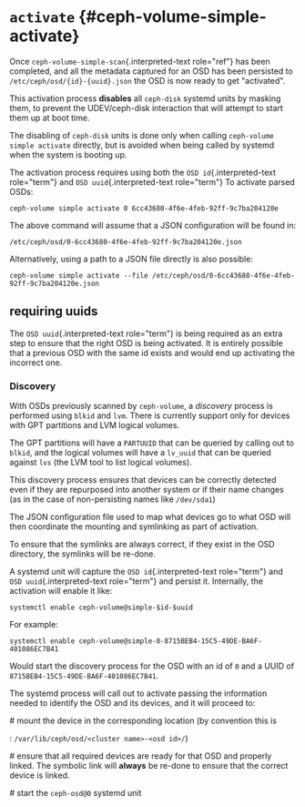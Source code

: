 # `activate` {#ceph-volume-simple-activate}

Once `ceph-volume-simple-scan`{.interpreted-text role="ref"} has been
completed, and all the metadata captured for an OSD has been persisted
to `/etc/ceph/osd/{id}-{uuid}.json` the OSD is now ready to get
\"activated\".

This activation process **disables** all `ceph-disk` systemd units by
masking them, to prevent the UDEV/ceph-disk interaction that will
attempt to start them up at boot time.

The disabling of `ceph-disk` units is done only when calling
`ceph-volume simple activate` directly, but is avoided when being called
by systemd when the system is booting up.

The activation process requires using both the
`OSD id`{.interpreted-text role="term"} and `OSD uuid`{.interpreted-text
role="term"} To activate parsed OSDs:

    ceph-volume simple activate 0 6cc43680-4f6e-4feb-92ff-9c7ba204120e

The above command will assume that a JSON configuration will be found
in:

    /etc/ceph/osd/0-6cc43680-4f6e-4feb-92ff-9c7ba204120e.json

Alternatively, using a path to a JSON file directly is also possible:

    ceph-volume simple activate --file /etc/ceph/osd/0-6cc43680-4f6e-4feb-92ff-9c7ba204120e.json

## requiring uuids

The `OSD uuid`{.interpreted-text role="term"} is being required as an
extra step to ensure that the right OSD is being activated. It is
entirely possible that a previous OSD with the same id exists and would
end up activating the incorrect one.

### Discovery

With OSDs previously scanned by `ceph-volume`, a *discovery* process is
performed using `blkid` and `lvm`. There is currently support only for
devices with GPT partitions and LVM logical volumes.

The GPT partitions will have a `PARTUUID` that can be queried by calling
out to `blkid`, and the logical volumes will have a `lv_uuid` that can
be queried against `lvs` (the LVM tool to list logical volumes).

This discovery process ensures that devices can be correctly detected
even if they are repurposed into another system or if their name changes
(as in the case of non-persisting names like `/dev/sda1`)

The JSON configuration file used to map what devices go to what OSD will
then coordinate the mounting and symlinking as part of activation.

To ensure that the symlinks are always correct, if they exist in the OSD
directory, the symlinks will be re-done.

A systemd unit will capture the `OSD id`{.interpreted-text role="term"}
and `OSD uuid`{.interpreted-text role="term"} and persist it.
Internally, the activation will enable it like:

    systemctl enable ceph-volume@simple-$id-$uuid

For example:

    systemctl enable ceph-volume@simple-0-8715BEB4-15C5-49DE-BA6F-401086EC7B41

Would start the discovery process for the OSD with an id of `0` and a
UUID of `8715BEB4-15C5-49DE-BA6F-401086EC7B41`.

The systemd process will call out to activate passing the information
needed to identify the OSD and its devices, and it will proceed to:

\# mount the device in the corresponding location (by convention this is

:   `/var/lib/ceph/osd/<cluster name>-<osd id>/`)

\# ensure that all required devices are ready for that OSD and properly
linked. The symbolic link will **always** be re-done to ensure that the
correct device is linked.

\# start the `ceph-osd@0` systemd unit
